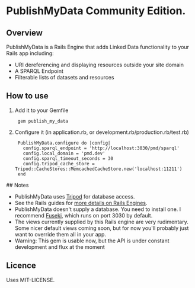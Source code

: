 # PublishMyData Community Edition.

## Overview

PublishMyData is a Rails Engine that adds Linked Data functionality to your Rails app including:

- URI dereferencing and displaying resources outside your site domain
- A SPARQL Endpoint
- Filterable lists of datasets and resources

## How to use

1. Add it to your Gemfile

        gem publish_my_data

2. Configure it (in application.rb, or development.rb/production.rb/test.rb)

        PublishMyData.configure do |config|
          config.sparql_endpoint = 'http://localhost:3030/pmd/sparql'
          config.local_domain = 'pmd.dev'
          config.sparql_timeout_seconds = 30
          config.tripod_cache_store = Tripod::CacheStores::MemcachedCacheStore.new('localhost:11211')
        end


## Notes

- PublishMyData uses [Tripod](http://github.com/Swirrl/tripod) for database access.
- See the Rails guides for [more details on Rails Engines](http://guides.rubyonrails.org/engines.html).
- PublishMyData doesn't supply a database. You need to install one. I recommend [Fuseki](http://jena.apache.org/documentation/serving_data/index.html), which runs on port 3030 by default.
- The views currently supplied by this Rails engine are very rudimentary. Some nicer default views coming soon, but for now you'll probably just want to override them all in your app.
- Warning: This gem is usable now, but the API is under constant development and flux at the moment

## Licence

Uses MIT-LICENSE.